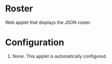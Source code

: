 Roster
======

Web applet that displays the JSON roster.

# Configuration
1. None. This applet is automatically configured.
